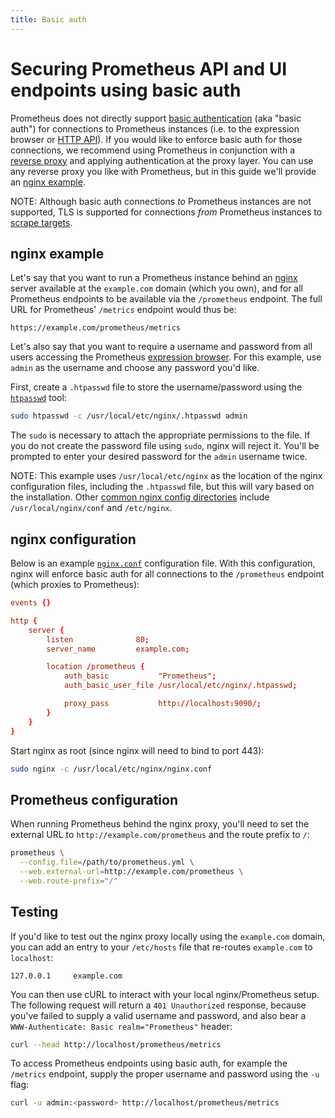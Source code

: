 ```yaml
---
title: Basic auth
---
```


# Securing Prometheus API and UI endpoints using basic auth

Prometheus does not directly support [basic authentication](https://en.wikipedia.org/wiki/Basic_access_authentication) (aka "basic auth") for connections to Prometheus instances (i.e. to the expression browser or [HTTP API](../../prometheus/latest/querying/api)). If you would like to enforce basic auth for those connections, we recommend using Prometheus in conjunction with a [reverse proxy](https://www.nginx.com/resources/glossary/reverse-proxy-server/) and applying authentication at the proxy layer. You can use any reverse proxy you like with Prometheus, but in this guide we'll provide an [nginx example](#nginx-example).

NOTE: Although basic auth connections *to* Prometheus instances are not supported, TLS is supported for connections *from* Prometheus instances to [scrape targets](../prometheus/latest/configuration/configuration/#<scrape_config>).

## nginx example

Let's say that you want to run a Prometheus instance behind an [nginx](https://www.nginx.com/) server available at the `example.com` domain (which you own), and for all Prometheus endpoints to be available via the `/prometheus` endpoint. The full URL for Prometheus' `/metrics` endpoint would thus be:

```
https://example.com/prometheus/metrics
```

Let's also say that you want to require a username and password from all users accessing the Prometheus [expression browser](/docs/visualization/browser). For this example, use `admin` as the username and choose any password you'd like.

First, create a `.htpasswd` file to store the username/password using the [`htpasswd`](https://httpd.apache.org/docs/2.4/programs/htpasswd.html) tool:

```bash
sudo htpasswd -c /usr/local/etc/nginx/.htpasswd admin
```

The `sudo` is necessary to attach the appropriate permissions to the file. If you do not create the password file using `sudo`, nginx will reject it. You'll be prompted to enter your desired password for the `admin` username twice.

NOTE: This example uses `/usr/local/etc/nginx` as the location of the nginx configuration files, including the `.htpasswd` file, but this will vary based on the installation. Other [common nginx config directories](http://nginx.org/en/docs/beginners_guide.html) include `/usr/local/nginx/conf` and `/etc/nginx`.

## nginx configuration

Below is an example [`nginx.conf`](https://www.nginx.com/resources/wiki/start/topics/examples/full/) configuration file. With this configuration, nginx will enforce basic auth for all connections to the `/prometheus` endpoint (which proxies to Prometheus):

```conf
events {}

http {
    server {
        listen              80;
        server_name         example.com;

        location /prometheus {
            auth_basic           "Prometheus";
            auth_basic_user_file /usr/local/etc/nginx/.htpasswd;

            proxy_pass           http://localhost:9090/;
        }
    }
}
```

Start nginx as root (since nginx will need to bind to port 443):

```bash
sudo nginx -c /usr/local/etc/nginx/nginx.conf
```

## Prometheus configuration

When running Prometheus behind the nginx proxy, you'll need to set the external URL to `http://example.com/prometheus` and the route prefix to `/`:

```bash
prometheus \
  --config.file=/path/to/prometheus.yml \
  --web.external-url=http://example.com/prometheus \
  --web.route-prefix="/"
```

## Testing

If you'd like to test out the nginx proxy locally using the `example.com` domain, you can add an entry to your `/etc/hosts` file that re-routes `example.com` to `localhost`:

```
127.0.0.1     example.com
```

You can then use cURL to interact with your local nginx/Prometheus setup. The following request will return a `401 Unauthorized` response, because you've failed to supply a valid username and password, and also bear a `WWW-Authenticate: Basic realm="Prometheus"` header:

```bash
curl --head http://localhost/prometheus/metrics
```

To access Prometheus endpoints using basic auth, for example the `/metrics` endpoint, supply the proper username and password using the `-u` flag:

```bash
curl -u admin:<password> http://localhost/prometheus/metrics
```

